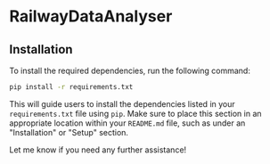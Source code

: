 # RailwayDataAnalyser

## Installation

To install the required dependencies, run the following command:

```sh
pip install -r requirements.txt
```

This will guide users to install the dependencies listed in your `requirements.txt` file using `pip`. Make sure to place this section in an appropriate location within your `README.md` file, such as under an "Installation" or "Setup" section.

Let me know if you need any further assistance!
